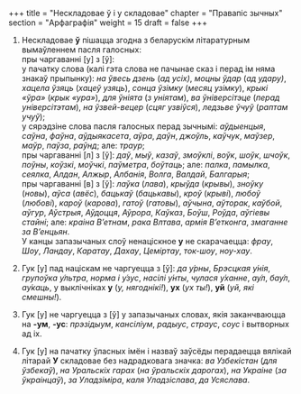 +++
title = "Нескладовае ў і у складовае"
chapter = "Правапic зычных"
section = "Арфаграфія"
weight = 15
draft = false
+++

1. Нескладовае __ў__ пішацца згодна з беларускім літаратурным вымаўленнем пасля галосных:
<br>пры чаргаванні [у] з [ў]:
<br>у пачатку слова (калі гэта слова не пачынае сказ і перад ім няма знакаў прыпынку): _на ўвесь дзень_ (_ад усіх)_, _моцны ўдар_ (_ад удару)_, _хацела ўзяць_ (_хацеў узяць_), _сонца ўзімку_ (_месяц узімку_), _крыкі «ўра»_ (_крык «ура»_), _для ўніята_ (_з уніятам_), _ва ўніверсітэце_ (_перад універсітэтам_), _на ўзвей-вецер_ (_сцяг узвіўся_), _ледзьве ўчуў_ (_раптам учуў_);
<br>у сярэдзіне слова пасля галосных перад зычнымі: _аўдыенцыя_, _саўна_, _фаўна_, _аўдыякасета_, _аўра_, _даўн_, _джоўль_, _каўчук_, _маўзер_, _маўр_, _паўза_, _раўнд_; але: _траур_;
<br>пры чаргаванні [л] з [ў]: _даў_, _мыў_, _казаў_, _змоўклі_, _воўк_, _шоўк_, _шчоўк_, _поўны_, _коўзкі_, _моўчкі_, _паўметра_, _боўтаць_; але: _палка_, _памылка_, _сеялка_, _Алдан_, _Алжыр_, _Албанія_, _Волга_, _Валдай_, _Балгарыя_;
<br>пры чаргаванні [в] з [ў]: _лаўка_ (_лава_), _крыўда_ (_крывы_), _зноўку_ (_новы_), _аўса_ (_авёс_), _бацькаў_ (_бацькавы_), _кроў_ (_крыві_), _любоў_ (_любові_), _кароў_ (_карова_), _гатоў_ (_гатовы_), _аўчына_, _аўторак_, _каўбой_, _аўгур_, _Аўстрыя_, _Аўдоцця_, _Аўрора_, _Каўказ_, _Боўш_, _Роўда_, _аўгіевы стайні_; але: _краіна В’етнам_, _рака Влтава_, _армія В’етконга_, _змаганне за В’енцьян_.
<br>У канцы запазычаных слоў ненаціскное __у__ не скарачаецца: _фрау_, _Шоу_, _Ландау_, _Каратау_, _Дахау_, _Цеміртау_, _ток-шоу_, _ноу-хау_.

2. Гук [у] пад націскам не чаргуецца з [ў]: _да у&#769;рны_, _Брэсцкая у&#769;нія_, _групоўка у&#769;льтра_, _норма і у&#769;зус_, _насілі у&#769;нты_, _чулася у&#769;ханне_, _ау&#769;л_, _бау&#769;л_, _ау&#769;каць_, у выклічніках __у__ (_у, нягоднікі!_), __ух__ (_ух ты!_), __уй__ (_уй, які смешны!_).

3. Гук [у] не чаргуецца з [ў] у запазычаных словах, якія заканчваюцца на __-ум__, __-ус__: _прэзідыум_, _кансіліум_, _радыус_, _страус_, _соус_ і вытворных ад іх.

4. Гук [у] на пачатку ўласных імён і назваў заўсёды перадаецца вялікай літарай __У__ складовае без надрадковага значка: _ва Узбекістан_ (_для ўзбекаў_), _на Уральскіх гарах_ (_на ўральскіх дарогах_), _на Украіне_ (_за ўкраінцаў_), _за Уладзіміра_, _каля Уладзіслава_, _да Усяслава_.